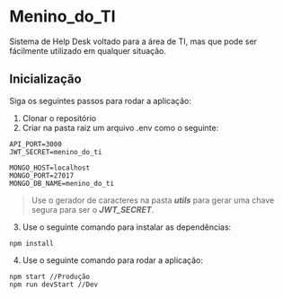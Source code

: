 # Menino_do_TI

Sistema de Help Desk voltado para a área de TI, mas que pode ser fácilmente utilizado em qualquer situação.

## Inicialização

Siga os seguintes passos para rodar a aplicação: 

1. Clonar o repositório
2. Criar na pasta raiz um arquivo .env como o seguinte: 
```
API_PORT=3000
JWT_SECRET=menino_do_ti

MONGO_HOST=localhost
MONGO_PORT=27017
MONGO_DB_NAME=menino_do_ti
```
> Use o gerador de caracteres na pasta ***utils*** para gerar uma chave segura para ser o ***JWT_SECRET***.
3. Use o seguinte comando para instalar as dependências: 
```
npm install
```
4. Use o seguinte comando para rodar a aplicação: 
```
npm start //Produção
npm run devStart //Dev
```
